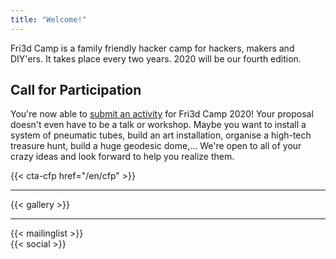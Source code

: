 ```yaml
---
title: "Welcome!"
---
```

<div class="block--callout">
<div class="decoblock decoblock--hammer decoblock--l"></div>
<p>Fri3d Camp is a family friendly hacker camp for hackers, makers and DIY'ers. It takes place every two years. 2020 will be our fourth edition.</p>
<div class="decoblock decoblock--wave decoblock--br"></div>
</div>

<div class="block--centered">
<h2 class="block__ttl">Call for Participation</h2>
<p>You're now able to  <a href="/en/cfp">submit an activity</a> for Fri3d Camp 2020! Your proposal doesn't even have to be a talk or workshop. Maybe you want to install a system of pneumatic tubes, build an art installation, organise a high-tech treasure hunt, build a huge geodesic dome,... We're open to all of your crazy ideas and look forward to help you realize them.</p>
</div>

{{< cta-cfp href="/en/cfp" >}}

<hr class="gridrule" />

<div class="block--centered">
{{< gallery >}}
</div>

<hr class="gridrule" />

<div class="block--centered">
{{< mailinglist >}}
</div>
<div class="block--centered">
{{< social >}}
</div>